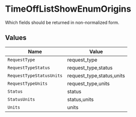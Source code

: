 # TimeOffListShowEnumOrigins

Which fields should be returned in non-normalized form.


## Values

| Name                      | Value                     |
| ------------------------- | ------------------------- |
| `RequestType`             | request_type              |
| `RequestTypeStatus`       | request_type,status       |
| `RequestTypeStatusUnits`  | request_type,status,units |
| `RequestTypeUnits`        | request_type,units        |
| `Status`                  | status                    |
| `StatusUnits`             | status,units              |
| `Units`                   | units                     |